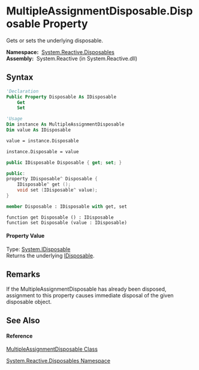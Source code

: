 # MultipleAssignmentDisposable.Disposable Property

Gets or sets the underlying disposable.

**Namespace:**  [System.Reactive.Disposables](System.Reactive.Disposables\System.Reactive.Disposables.md)  
**Assembly:**  System.Reactive (in System.Reactive.dll)

## Syntax

```vb
'Declaration
Public Property Disposable As IDisposable
    Get
    Set
```

```vb
'Usage
Dim instance As MultipleAssignmentDisposable
Dim value As IDisposable

value = instance.Disposable

instance.Disposable = value
```

```csharp
public IDisposable Disposable { get; set; }
```

```c++
public:
property IDisposable^ Disposable {
    IDisposable^ get ();
    void set (IDisposable^ value);
}
```

```fsharp
member Disposable : IDisposable with get, set
```

```jscript
function get Disposable () : IDisposable
function set Disposable (value : IDisposable)
```

#### Property Value

Type: [System.IDisposable](https://msdn.microsoft.com/en-us/library/aax125c9)  
Returns the underlying [IDisposable](https://msdn.microsoft.com/en-us/library/aax125c9).

## Remarks

If the MultipleAssignmentDisposable has already been disposed, assignment to this property causes immediate disposal of the given disposable object.

## See Also

#### Reference

[MultipleAssignmentDisposable Class](MultipleAssignmentDisposable\MultipleAssignmentDisposable.md)

[System.Reactive.Disposables Namespace](System.Reactive.Disposables\System.Reactive.Disposables.md)






